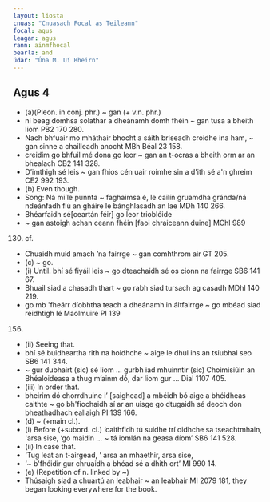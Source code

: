```yaml
---
layout: liosta
cnuas: "Cnuasach Focal as Teileann"
focal: agus
leagan: agus
rann: ainmfhocal
bearla: and
údar: "Úna M. Uí Bheirn"
---
```


## Agus 4

* (a)(Pleon. in conj. phr.) ~ gan (+ v.n. phr.) 
* ní beag domhsa solathar a dheánamh domh fhéin ~ gan
tusa a bheith liom PB2 170 280. 
* Nach bhfuair mo mháthair bhocht a sáith briseadh croidhe ina ham,
~ gan sinne a chailleadh anocht MBh Béal 23 158.
* creidim go bhfuil mé dona go leor ~ gan an t-ocras
a bheith orm ar an bhealach CB2 141 328.
* D’imthigh sé leis ~ gan fhios cén uair roimhe sin
a d'ith sé a'n ghreim CE2 992 193.
* (b) Even though. 
* Song: Ná mi’le punnta ~ faghaimsa é, le cailín
gruamdha gránda/ná ndeánfadh fiú an gháire le
bánghlasadh an lae MDh 140 266. 
* Bhéarfaidh sé[ceartán féir] go leor trioblóide
* ~ gan astoigh achan ceann fhéin [faoi chraiceann duine] MChl 989
130. cf. 
* Chuaidh muid amach ’na fairrge ~ gan
comhthrom air GT 205. 
* (c) ~ go. 
* (i) Until. bhí sé fiyáil leis ~ go dteachaidh sé os cionn na fairrge
SB6 141 67. 
* Bhuail siad a chasadh thart ~ go rabh siad tursach ag casadh MDhl 140 219. 
* go mb 'fheárr díobhtha teach a dheánamh in áltfairrge
~ go mbéad siad réidhtigh lé Maolmuire PI 139
156. 
* (ii) Seeing that. 
* bhí sé buidheartha rith na hoidhche ~ aige le 
dhul ins an tsiubhal seo SB6 141 344.
*  ~ gur dubhairt (sic) sé liom … gurbh iad
mhuinntir (sic) Choimisiúin an Bhéaloideasa a thug
m’ainm dó, dar liom gur … Dial 1107 405.
* (iii) In order that. 
* bheirim dó chorrdhuine i’ [saighead] a
mbéidh bó aige a bhéidheas caithte ~ go bh'fiochaidh 
sí ar an uisge go dtugaidh sé deoch don bheathadhach eallaigh PI 139 166. 
* (d) ~ (+main cl.). 
* (i) Before (+subord. cl.) ‘caithfidh tú suidhe trí oidhche sa tseachtmhain, 
'arsa sise, ‘go maidin … ~ tá iomlán na geasa díom’ SB6 141 528. 
* (ii) In case that. 
* ‘Tug leat an t-airgead, ’ arsa an mhaethir, arsa sise, 
* ‘~ b'fhéidir gur chruaidh a bhéad sé a dhith ort’ MI 990 14. 
* (e) (Repetition of n. linked by ~) 
* Thúsaigh siad a chuartú an leabhair ~ an leabhair MI 2079 181, they began
looking everywhere for the book. 